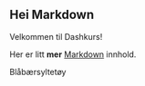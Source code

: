 ## Hei Markdown

Velkommen til Dashkurs!

Her er litt **mer** [Markdown](https://www.markdownguide.org/cheat-sheet/) innhold.

Blåbærsyltetøy

